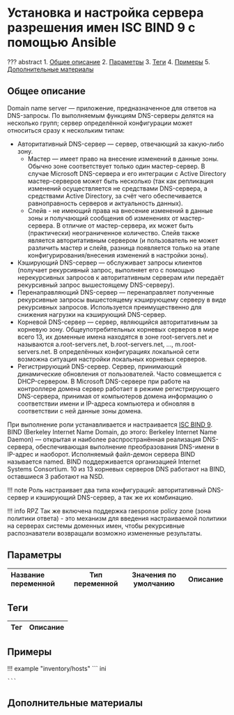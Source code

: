 # Установка и настройка сервера разрешения имен ISC BIND 9 с помощью Ansible

??? abstract
    1. [Общее описание](#общее-описание)
    2. [Параметры](#параметры)
    3. [Теги](#теги)
    4. [Примеры](#примеры)
    5. [Дополнительные материалы](#дополнительные-материалы)

## Общее описание
Domain name server — приложение, предназначенное для ответов на DNS-запросы. По выполняемым функциям DNS-серверы делятся на несколько групп; сервер определённой конфигурации может относиться сразу к нескольким типам:

* Авторитативный DNS-сервер — сервер, отвечающий за какую-либо зону.
    * Мастер — имеет право на внесение изменений в данные зоны. Обычно зоне соответствует только один мастер-сервер. В случае Microsoft DNS-сервера и его интеграции с Active Directory мастер-серверов может быть несколько (так как репликация изменений осуществляется не средствами DNS-сервера, а средствами Active Directory, за счёт чего обеспечивается равноправность серверов и актуальность данных).
    * Слейв - не имеющий права на внесение изменений в данные зоны и получающий сообщения об изменениях от мастер-сервера. В отличие от мастер-сервера, их может быть (практически) неограниченное количество. Слейв также является авторитативным сервером (и пользователь не может различить мастер и слейв, разница появляется только на этапе конфигурирования/внесения изменений в настройки зоны).
* Кэширующий DNS-сервер — обслуживает запросы клиентов (получает рекурсивный запрос, выполняет его с помощью нерекурсивных запросов к авторитативным серверам или передаёт рекурсивный запрос вышестоящему DNS-серверу).
* Перенаправляющий DNS-сервер — перенаправляет полученные рекурсивные запросы вышестоящему кэширующему серверу в виде рекурсивных запросов. Используется преимущественно для снижения нагрузки на кэширующий DNS-сервер.
* Корневой DNS-сервер — сервер, являющийся авторитативным за корневую зону. Общеупотребительных корневых серверов в мире всего 13, их доменные имена находятся в зоне root-servers.net и называются a.root-servers.net, b.root-servers.net, …, m.root-servers.net. В определённых конфигурациях локальной сети возможна ситуация настройки локальных корневых серверов.
* Регистрирующий DNS-сервер. Сервер, принимающий динамические обновления от пользователей. Часто совмещается с DHCP-сервером. В Microsoft DNS-сервере при работе на контроллере домена сервер работает в режиме регистрирующего DNS-сервера, принимая от компьютеров домена информацию о соответствии имени и IP-адреса компьютера и обновляя в соответствии с ней данные зоны домена.

При выполнение роли устанавливается и настраивается [ISC BIND 9](https://www.isc.org/bind/). BIND (Berkeley Internet Name Domain, до этого: Berkeley Internet Name Daemon) — открытая и наиболее распространённая реализация DNS-сервера, обеспечивающая выполнение преобразования DNS-имени в IP-адрес и наоборот. Исполняемый файл-демон сервера BIND называется named. BIND поддерживается организацией Internet Systems Consortium. 10 из 13 корневых серверов DNS работают на BIND, оставшиеся 3 работают на NSD.

!!! note
    Роль настраивает два типа конфигураций: авторитативный DNS-сервер и кэширующий DNS-сервер, а так же их комбинацию.

!!! info RPZ
    Так же включена поддержка raesponse policy zone (зона политики ответа) - это механизм для введения настраиваемой политики на серверах системы доменных имен, чтобы рекурсивные распознаватели возвращали возможно измененные результаты.

## Параметры
|Название переменной               | Тип переменной | Значения по умолчанию | Описание                                                    |
|:---------------------------------|:--------------:|:---------------------:|:------------------------------------------------------------|


## Теги
|Тег            | Описание                     |
|:--------------|:-----------------------------|


## Примеры

!!! example "inventory/hosts"
    ``` ini

    ```

## Дополнительные материалы


